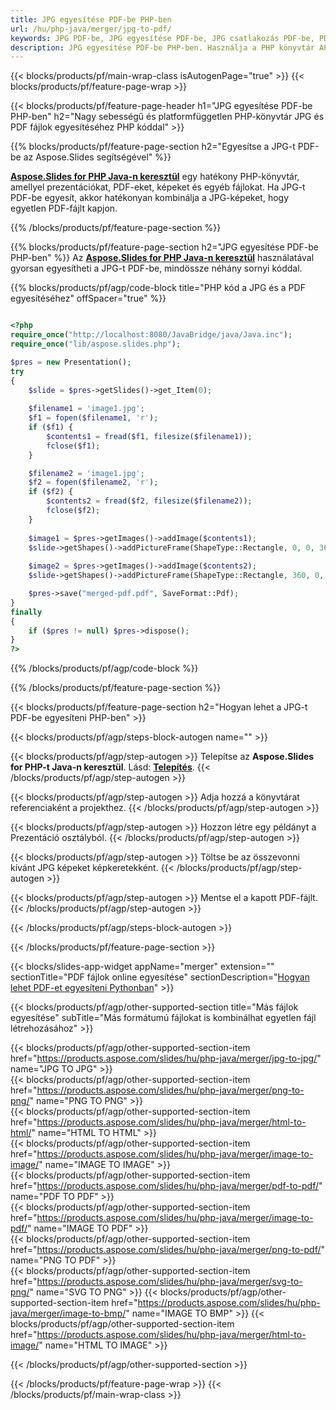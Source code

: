 ```yaml
---
title: JPG egyesítése PDF-be PHP-ben
url: /hu/php-java/merger/jpg-to-pdf/
keywords: JPG PDF-be, JPG egyesítése PDF-be, JPG csatlakozás PDF-be, PDF, JPG, PHP API, PHP könyvtár
description: JPG egyesítése PDF-be PHP-ben. Használja a PHP könyvtár API-t a JPG és a PDF kombinálásához
---
```


{{< blocks/products/pf/main-wrap-class isAutogenPage="true" >}}
{{< blocks/products/pf/feature-page-wrap >}}

{{< blocks/products/pf/feature-page-header h1="JPG egyesítése PDF-be PHP-ben" h2="Nagy sebességű és platformfüggetlen PHP-könyvtár JPG és PDF fájlok egyesítéséhez PHP kóddal" >}}

{{% blocks/products/pf/feature-page-section h2="Egyesítse a JPG-t PDF-be az Aspose.Slides segítségével" %}}

[**Aspose.Slides for PHP Java-n keresztül**](https://products.aspose.com/slides/hu/php-java/) egy hatékony PHP-könyvtár, amellyel prezentációkat, PDF-eket, képeket és egyéb fájlokat. Ha JPG-t PDF-be egyesít, akkor hatékonyan kombinálja a JPG-képeket, hogy egyetlen PDF-fájlt kapjon.

{{% /blocks/products/pf/feature-page-section %}}




{{% blocks/products/pf/feature-page-section  h2="JPG egyesítése PDF-be PHP-ben" %}}
Az [**Aspose.Slides for PHP Java-n keresztül**](https://products.aspose.com/slides/hu/php-java/) használatával gyorsan egyesítheti a JPG-t PDF-be, mindössze néhány sornyi kóddal.

{{% blocks/products/pf/agp/code-block title="PHP kód a JPG és a PDF egyesítéséhez" offSpacer="true" %}}
```php

<?php
require_once("http://localhost:8080/JavaBridge/java/Java.inc");
require_once("lib/aspose.slides.php");

$pres = new Presentation();
try
{
    $slide = $pres->getSlides()->get_Item(0);
    
    $filename1 = 'image1.jpg';
    $f1 = fopen($filename1, 'r');
    if ($f1) {
        $contents1 = fread($f1, filesize($filename1));
        fclose($f1);
    }

    $filename2 = 'image1.jpg';
    $f2 = fopen($filename2, 'r');
    if ($f2) {
        $contents2 = fread($f2, filesize($filename2));
        fclose($f2);
    }
    
    $image1 = $pres->getImages()->addImage($contents1);
    $slide->getShapes()->addPictureFrame(ShapeType::Rectangle, 0, 0, 360, 540, $image1);
    
    $image2 = $pres->getImages()->addImage($contents2);
    $slide->getShapes()->addPictureFrame(ShapeType::Rectangle, 360, 0, 360, 540, $image2);

    $pres->save("merged-pdf.pdf", SaveFormat::Pdf);
}
finally
{
    if ($pres != null) $pres->dispose();
}
?>
```
{{% /blocks/products/pf/agp/code-block %}}

{{% /blocks/products/pf/feature-page-section %}}




{{< blocks/products/pf/feature-page-section  h2="Hogyan lehet a JPG-t PDF-be egyesíteni PHP-ben" >}}


{{< blocks/products/pf/agp/steps-block-autogen name="" >}}


{{< blocks/products/pf/agp/step-autogen >}}
Telepítse az **Aspose.Slides for PHP-t Java-n keresztül**. Lásd: [**Telepítés**](https://docs.aspose.com/slides/php-java/installation/).
{{< /blocks/products/pf/agp/step-autogen >}}

{{< blocks/products/pf/agp/step-autogen >}}
Adja hozzá a könyvtárat referenciaként a projekthez.
{{< /blocks/products/pf/agp/step-autogen >}}

{{< blocks/products/pf/agp/step-autogen >}}
Hozzon létre egy példányt a Prezentáció osztályból.
{{< /blocks/products/pf/agp/step-autogen >}}

{{< blocks/products/pf/agp/step-autogen >}}
Töltse be az összevonni kívánt JPG képeket képkeretekként.
{{< /blocks/products/pf/agp/step-autogen >}}

{{< blocks/products/pf/agp/step-autogen >}}
Mentse el a kapott PDF-fájlt.
{{< /blocks/products/pf/agp/step-autogen >}}


{{< /blocks/products/pf/agp/steps-block-autogen >}}


{{< /blocks/products/pf/feature-page-section >}}




{{< blocks/slides-app-widget  appName="merger" extension="" sectionTitle="PDF fájlok online egyesítése" sectionDescription="[Hogyan lehet PDF-et egyesíteni Pythonban](https://products.aspose.com/slides/hu/python-net/merge/pdf/)" >}}

{{< blocks/products/pf/agp/other-supported-section title="Más fájlok egyesítése" subTitle="Más formátumú fájlokat is kombinálhat egyetlen fájl létrehozásához" >}}

{{< blocks/products/pf/agp/other-supported-section-item href="https://products.aspose.com/slides/hu/php-java/merger/jpg-to-jpg/" name="JPG TO JPG" >}}  
{{< blocks/products/pf/agp/other-supported-section-item href="https://products.aspose.com/slides/hu/php-java/merger/png-to-png/" name="PNG TO PNG" >}}  
{{< blocks/products/pf/agp/other-supported-section-item href="https://products.aspose.com/slides/hu/php-java/merger/html-to-html/" name="HTML TO HTML" >}}  
{{< blocks/products/pf/agp/other-supported-section-item href="https://products.aspose.com/slides/hu/php-java/merger/image-to-image/" name="IMAGE TO IMAGE" >}}  
{{< blocks/products/pf/agp/other-supported-section-item href="https://products.aspose.com/slides/hu/php-java/merger/pdf-to-pdf/" name="PDF TO PDF" >}}  
{{< blocks/products/pf/agp/other-supported-section-item href="https://products.aspose.com/slides/hu/php-java/merger/image-to-pdf/" name="IMAGE TO PDF" >}}  
{{< blocks/products/pf/agp/other-supported-section-item href="https://products.aspose.com/slides/hu/php-java/merger/png-to-pdf/" name="PNG TO PDF" >}}  
{{< blocks/products/pf/agp/other-supported-section-item href="https://products.aspose.com/slides/hu/php-java/merger/svg-to-png/" name="SVG TO PNG" >}} 
{{< blocks/products/pf/agp/other-supported-section-item href="https://products.aspose.com/slides/hu/php-java/merger/image-to-bmp/" name="IMAGE TO BMP" >}} 
{{< blocks/products/pf/agp/other-supported-section-item href="https://products.aspose.com/slides/hu/php-java/merger/html-to-image/" name="HTML TO IMAGE" >}}  
  


{{< /blocks/products/pf/agp/other-supported-section >}}

{{< /blocks/products/pf/feature-page-wrap >}}
{{< /blocks/products/pf/main-wrap-class >}}